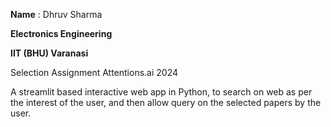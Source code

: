 **Name** : Dhruv Sharma

**Electronics Engineering**

**IIT (BHU) Varanasi**


Selection Assignment Attentions.ai 2024

A streamlit based interactive web app in Python, to search on web as per the interest of the user, and then allow query on the selected papers by the user.
